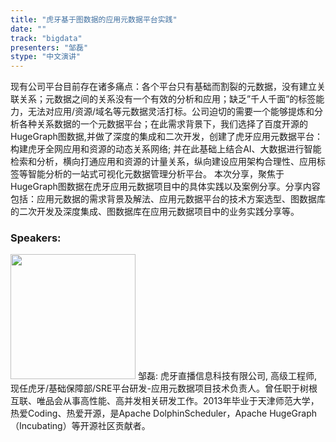 ```yaml
---
title: "虎牙基于图数据的应用元数据平台实践"
date: "" 
track: "bigdata"
presenters: "邹磊"
stype: "中文演讲"
---
```

现有公司平台目前存在诸多痛点：各个平台只有基础而割裂的元数据，没有建立关联关系；元数据之间的关系没有一个有效的分析和应用；缺乏”千人千面”的标签能力，无法对应用/资源/域名等元数据灵活打标。公司迫切的需要一个能够提炼和分析各种关系数据的一个元数据平台；在此需求背景下，我们选择了百度开源的HugeGraph图数据,并做了深度的集成和二次开发，创建了虎牙应用元数据平台：构建虎牙全网应用和资源的动态关系网络; 并在此基础上结合AI、大数据进行智能检索和分析，横向打通应用和资源的计量关系，纵向建设应用架构合理性、应用标签等智能分析的一站式可视化元数据管理分析平台。
本次分享，聚焦于HugeGraph图数据在虎牙应用元数据项目中的具体实践以及案例分享。分享内容包括：应用元数据的需求背景及解法、应用元数据平台的技术方案选型、图数据库的二次开发及深度集成、图数据库在应用元数据项目中的业务实践分享等。
 ### Speakers: 
 <img src="images/speaker/1115.png" width="200" />
 邹磊: 虎牙直播信息科技有限公司, 高级工程师, 现任虎牙/基础保障部/SRE平台研发-应用元数据项目技术负责人。曾任职于树根互联、唯品会从事高性能、高并发相关研发工作。2013年毕业于天津师范大学，热爱Coding、热爱开源，是Apache DolphinScheduler，Apache HugeGraph（Incubating）等开源社区贡献者。
 